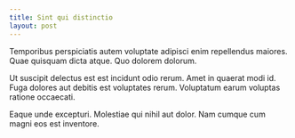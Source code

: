 ```yaml
---
title: Sint qui distinctio
layout: post
---
```

Temporibus perspiciatis autem voluptate adipisci enim repellendus maiores. Quae quisquam dicta atque. Quo dolorem dolorum.

Ut suscipit delectus est est incidunt odio rerum. Amet in quaerat modi id. Fuga dolores aut debitis est voluptates rerum. Voluptatum earum voluptas ratione occaecati.

Eaque unde excepturi. Molestiae qui nihil aut dolor. Nam cumque cum magni eos est inventore.
